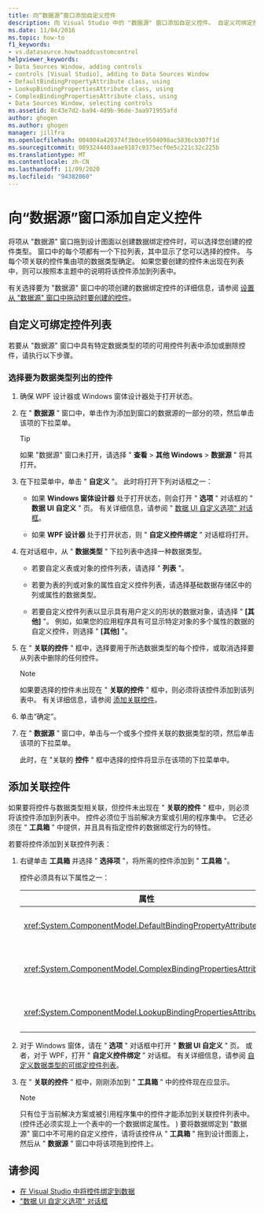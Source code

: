 ```yaml
---
title: 向“数据源”窗口添加自定义控件
description: 向 Visual Studio 中的 "数据源" 窗口添加自定义控件。 自定义可绑定控件列表。 添加关联控件。
ms.date: 11/04/2016
ms.topic: how-to
f1_keywords:
- vs.datasource.howtoaddcustomcontrol
helpviewer_keywords:
- Data Sources Window, adding controls
- controls [Visual Studio], adding to Data Sources Window
- DefaultBindingPropertyAttribute class, using
- LookupBindingPropertiesAttribute class, using
- ComplexBindingPropertiesAttribute class, using
- Data Sources Window, selecting controls
ms.assetid: 8c43e7d2-ba94-4d9b-96de-3aa971955afd
author: ghogen
ms.author: ghogen
manager: jillfra
ms.openlocfilehash: 004004a420374f3b0ce9504098ac5836cb307f1d
ms.sourcegitcommit: 0893244403aae9187c9375ecf0e5c221c32c225b
ms.translationtype: MT
ms.contentlocale: zh-CN
ms.lasthandoff: 11/09/2020
ms.locfileid: "94382060"
---
```

# <a name="add-custom-controls-to-the-data-sources-window"></a>向“数据源”窗口添加自定义控件

将项从 "数据源" 窗口拖到设计图面以创建数据绑定控件时，可以选择您创建的控件类型。 窗口中的每个项都有一个下拉列表，其中显示了您可以选择的控件。 与每个项关联的控件集由项的数据类型确定。 如果您要创建的控件未出现在列表中，则可以按照本主题中的说明将该控件添加到列表中。

有关选择要为 "数据源" 窗口中的项创建的数据绑定控件的详细信息，请参阅 [设置从 "数据源" 窗口中拖动时要创建的控件](../data-tools/set-the-control-to-be-created-when-dragging-from-the-data-sources-window.md)。

## <a name="customize-the-bindable-controls-list"></a>自定义可绑定控件列表

若要从 "数据源" 窗口中具有特定数据类型的项的可用控件列表中添加或删除控件，请执行以下步骤。

### <a name="to-select-the-controls-to-be-listed-for-a-data-type"></a>选择要为数据类型列出的控件

1. 确保 WPF 设计器或 Windows 窗体设计器处于打开状态。

2. 在 " **数据源** " 窗口中，单击作为添加到窗口的数据源的一部分的项，然后单击该项的下拉菜单。

   > [!TIP]
   > 如果 "数据源" 窗口未打开，请选择 " **查看**  >  **其他 Windows**  >  **数据源** " 将其打开。

3. 在下拉菜单中，单击 " **自定义** "。 此时将打开下列对话框之一：

    - 如果 **Windows 窗体设计器** 处于打开状态，则会打开 " **选项** " 对话框的 " **数据 UI 自定义** " 页。 有关详细信息，请参阅 " [数据 UI 自定义选项" 对话框](../ide/reference/options-windows-forms-designer-data-ui-customization.md)。

    - 如果 **WPF 设计器** 处于打开状态，则 " **自定义控件绑定** " 对话框将打开。

4. 在对话框中，从 " **数据类型** " 下拉列表中选择一种数据类型。

    - 若要自定义表或对象的控件列表，请选择 " **列表** "。

    - 若要为表的列或对象的属性自定义控件列表，请选择基础数据存储区中的列或属性的数据类型。

    - 若要自定义控件列表以显示具有用户定义的形状的数据对象，请选择 " **[其他]** "。 例如，如果您的应用程序具有可显示特定对象的多个属性的数据的自定义控件，则选择 " **[其他]** "。

5. 在 " **关联的控件** " 框中，选择要用于所选数据类型的每个控件，或取消选择要从列表中删除的任何控件。

    > [!NOTE]
    > 如果要选择的控件未出现在 " **关联的控件** " 框中，则必须将该控件添加到该列表中。 有关详细信息，请参阅 [添加关联控件](#add-associated-controls)。

6. 单击“确定”。

7. 在 " **数据源** " 窗口中，单击与一个或多个控件关联的数据类型的项，然后单击该项的下拉菜单。

     此时，在 "关联的 **控件** " 框中选择的控件将显示在该项的下拉菜单中。

## <a name="add-associated-controls"></a>添加关联控件

如果要将控件与数据类型相关联，但控件未出现在 " **关联的控件** " 框中，则必须将该控件添加到列表中。 控件必须位于当前解决方案或引用的程序集中。 它还必须在 " **工具箱** " 中提供，并且具有指定控件的数据绑定行为的特性。

若要将控件添加到关联控件列表：

1. 右键单击 **工具箱** 并选择 " **选择项** "，将所需的控件添加到 " **工具箱** "。

     控件必须具有以下属性之一：

    |属性|说明|
    |---------------|-----------------|
    |<xref:System.ComponentModel.DefaultBindingPropertyAttribute>|在显示单列 (或属性) 数据的简单控件上实现此特性，例如 <xref:System.Windows.Forms.TextBox> 。|
    |<xref:System.ComponentModel.ComplexBindingPropertiesAttribute>|在显示列表 (或表) 数据的控件（如）中实现此特性 <xref:System.Windows.Forms.DataGridView> 。|
    |<xref:System.ComponentModel.LookupBindingPropertiesAttribute>|在 (或表) 显示列表的控件上实现此属性，但也需要显示单个列或属性，例如 <xref:System.Windows.Forms.ComboBox> 。|

2. 对于 Windows 窗体，请在 " **选项** " 对话框中打开 " **数据 UI 自定义** " 页。 或者，对于 WPF，打开 " **自定义控件绑定** " 对话框。 有关详细信息，请参阅 [自定义数据类型的可绑定控件列表](#customize-the-bindable-controls-list)。

3. 在 " **关联的控件** " 框中，刚刚添加到 " **工具箱** " 中的控件现在应显示。

    > [!NOTE]
    > 只有位于当前解决方案或被引用程序集中的控件才能添加到关联控件列表中。  (控件还必须实现上一个表中的一个数据绑定属性。 ) 要将数据绑定到 "数据源" 窗口中不可用的自定义控件，请将该控件从 " **工具箱** " 拖到设计图面上，然后从 " **数据源** " 窗口中将该项拖到控件上。

## <a name="see-also"></a>请参阅

- [在 Visual Studio 中将控件绑定到数据](../data-tools/bind-controls-to-data-in-visual-studio.md)
- ["数据 UI 自定义选项" 对话框](../ide/reference/options-windows-forms-designer-data-ui-customization.md)
